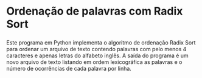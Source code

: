 # Ordenação de palavras com Radix Sort

###
Este programa em Python implementa o algoritmo de ordenação Radix Sort para ordenar um arquivo de texto contendo palavras com pelo menos 4 caracteres e apenas letras do alfabeto inglês. A saída do programa é um novo arquivo de texto listando em ordem lexicográfica as palavras e o número de ocorrências de cada palavra por linha.

